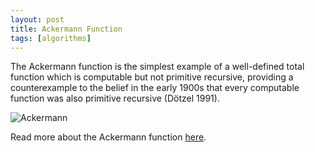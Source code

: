 ```yaml
---
layout: post
title: Ackermann Function
tags: [algorithms]
---
```


The Ackermann function is the simplest example of a well-defined total function which is computable but not primitive recursive, providing a counterexample to the belief in the early 1900s that every computable function was also primitive recursive (Dötzel 1991).

 ![Ackermann](https://i.stack.imgur.com/3mPy9.png)


Read more about the Ackermann function [here](http://mathworld.wolfram.com/AckermannFunction.html).
